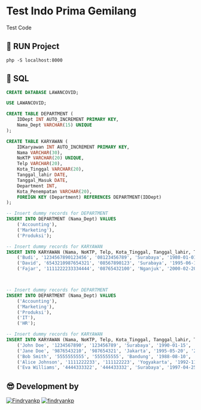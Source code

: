 # Test Indo Prima Gemilang
Test Code

## 🚀 RUN Project
```shell
php -S localhost:8000
```

## 💫 SQL
```sql
CREATE DATABASE LAWANCOVID;

USE LAWANCOVID;

CREATE TABLE DEPARTMENT (
    IDDept INT AUTO_INCREMENT PRIMARY KEY,
    Nama_Dept VARCHAR(15) UNIQUE
);

CREATE TABLE KARYAWAN (
    IDKaryawan INT AUTO_INCREMENT PRIMARY KEY,
    Nama VARCHAR(30),
    NoKTP VARCHAR(20) UNIQUE,
    Telp VARCHAR(20),
    Kota_Tinggal VARCHAR(20),
    Tanggal_lahir DATE,
    Tanggal_Masuk DATE,
    Department INT,
    Kota_Penempatan VARCHAR(20),
    FOREIGN KEY (Department) REFERENCES DEPARTMENT(IDDept)
);

-- Insert dummy records for DEPARTMENT
INSERT INTO DEPARTMENT (Nama_Dept) VALUES
    ('Accounting'),
    ('Marketing'),
    ('Produksi');

-- Insert dummy records for KARYAWAN
INSERT INTO KARYAWAN (Nama, NoKTP, Telp, Kota_Tinggal, Tanggal_lahir, Tanggal_Masuk, Department, Kota_Penempatan) VALUES
    ('Budi', '1234567890123456', '08123456789', 'Surabaya', '1980-01-01', '2020-01-01', 1, 'Surabaya'),
    ('David', '6543210987654321', '08567890123', 'Surabaya', '1995-06-15', '2021-06-15', 2, 'Surabaya'),
    ('Fajar', '1111222233334444', '08765432100', 'Nganjuk', '2000-02-20', '2022-02-20', 3, 'Nganjuk');
```

```sql


-- Insert dummy records for DEPARTMENT
INSERT INTO DEPARTMENT (Nama_Dept) VALUES
    ('Accounting'),
    ('Marketing'),
    ('Produksi'),
    ('IT'),
    ('HR');

-- Insert dummy records for KARYAWAN
INSERT INTO KARYAWAN (Nama, NoKTP, Telp, Kota_Tinggal, Tanggal_lahir, Tanggal_Masuk, Department, Kota_Penempatan) VALUES
    ('John Doe', '1234567890', '123456789', 'Surabaya', '1990-01-15', '2020-01-01', 1, 'Surabaya'),
    ('Jane Doe', '9876543210', '987654321', 'Jakarta', '1995-05-20', '2021-02-15', 2, 'Jakarta'),
    ('Bob Smith', '5555555555', '555555555', 'Bandung', '1988-08-10', '2019-10-05', 3, 'Bandung'),
    ('Alice Johnson', '1111222233', '111122223', 'Yogyakarta', '1992-11-30', '2022-03-20', 4, 'Yogyakarta'),
    ('Eva Williams', '4444333322', '444433332', 'Surabaya', '1997-04-25', '2021-12-10', 5, 'Surabaya');
```

## 😎 Development by
[![Findryankp](https://img.shields.io/badge/Findryankp-grey?style=for-the-badge&logo=github&logoColor=white)](https://github.com/Findryankp)
[![findryankp](https://img.shields.io/badge/findryankp-blue?style=for-the-badge&logo=linkedin&logoColor=white)](https://www.linkedin.com/in/Findryankp/)
